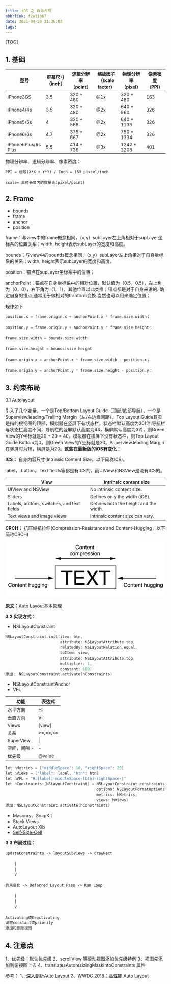 ```yaml
---
title: iOS 之 自动布局
abbrlink: f2a11b67
date: 2021-04-20 21:36:02
tags:
---
```



[TOC]

## 1. 基础

| 型号                | 屏幕尺寸（inch） | 逻辑分辨率（point） | 缩放因子（scale factor） | 物理分辨率（pixel） | 像素密度（PPI） |
| ------------------- | ---------------- | ------------------- | ------------------------ | ------------------- | --------------- |
| iPhone3GS           | 3.5              | 320 * 480           | @1x                      | 320 * 480           | 163             |
| iPhone4/4s          | 3.5              | 320 * 480           | @2x                      | 640 * 960           | 326             |
| iPhone5/5s          | 4                | 320 * 568           | @2x                      | 640 * 1136          | 326             |
| iPhone6/6s          | 4.7              | 375 * 667           | @2x                      | 750 * 1334          | 326             |
| iPhone6Plus/6s Plus | 5.5              | 414 * 736           | @3x                      | 1242 * 2208         | 401             |

物理分辨率、逻辑分辨率、像素密度：

```latex
PPI = 根号(X*X + Y*Y) / Inch = 163 pixcel/inch
    
scale= 单位长度内的数量比(pixel/point)
```

## 2. Frame

* bounds
* frame
* anchor
* position

frame：与view中的frame概念相同，（x,y）subLayer左上角相对于supLayer坐标系的位置关系；width, height表示subLayer的宽度和高度。

bounds：与view中的bounds概念相同，（x,y）subLayer左上角相对于自身坐标系的关系；width, height表示subLayer的宽度和高度。

position：锚点在supLayer坐标系中的位置；

anchorPoint：锚点在自身坐标系中的相对位置，默认值为（0.5，0.5），左上角为（0，0），右下角为（1，1），其他位置以此类推；锚点都是对于自身来讲的. 确定自身的锚点,通常用于做相对的tranform变换.当然也可以用来确定位置；

规律如下

```objective-c
position.x = frame.origin.x + anchorPoint.x * frame.size.width；      

position.y = frame.origin.y + anchorPoint.y * frame.size.height；

frame.size.width = bounds.size.width

frame.size.height = bounds.size.height

frame.origin.x = anchorPoint.x * frame.size.width - position.x；

frame.origin.y = anchorPoint.y * frame.size.height - position.y；
```

## 3. 约束布局

3.1 Autolayout

引入了几个变量，一个是Top/Bottom Layout Guide（顶部/底部导航），一个是Superview.leading/Trailing Margin（左/右边缘间距）。Top Layout Guide其实是指的根视图的顶部，模拟器在竖屏下有状态栏，状态栏默认高度为20(注:导航栏与状态栏高度不同，导航栏的竖屏默认高度为44，横屏默认高度为32)，则Green View的Y坐标就是20 + 20 = 40。模拟器在横屏下没有状态栏，则Top Layout Guide.Bottom为0，则Green View的Y坐标就是20。Superview.leading Margin在竖屏时为16，横屏是为20。**这些在最新版的iOS有变化！**

**ICS：** 自身内容尺寸(Intrinsic Content Size，以下简称ICS)。

label， button， text fields等都是有ICS的，而UIView和NSView是没有ICS的。

 | View                                       | Intrinsic content size                 |
 | ------------------------------------------ | -------------------------------------- |
 | UIView and NSView                          | No intrinsic content size.             |
 | Sliders                                    | Defines only the width (iOS).          |
 | Labels, buttons, switches, and text fields | Defines both the height and the width. |
 | Text views and image views                 | Intrinsic content size can vary.       |

**CRCH：** 抗压缩抗拉伸(Compression-Resistance and Content-Hugging，以下简称CRCH)

![autolayout_hugging](../Resources/autolayout_hugging.png)

**原文：**[Auto Layout基本原理](https://www.jianshu.com/p/c6541ff0bdaf)

**3.2 实现方式：**

* NSLayoutConstraint

```objective-c
NSLayoutConstraint.init(item: btn,
                        attribute: NSLayoutAttribute.top,
                        relatedBy: NSLayoutRelation.equal,
                        toItem: view,
                        attribute: NSLayoutAttribute.top,
                        multiplier: 1,
                        constant: 180)
添加： NSLayoutConstraint.activate(hConstraints)
```

* NSLayoutConstraintAnchor
* VFL

| 功能         | 表达式   |
| ------------ | -------- |
| 水平方向     | H:       |
| 垂直方向     | V:       |
| Views        | [view]   |
| 关系         | >=,==,<= |
| SuperView    | \|       |
| 空间，间隙 - | -        |
| 优先级       | @value   |

```objective-c
let hMetrics = ["middleSpace": 10, "rightSpace": 20]
let hViews = ["label": label, "btn": btn]
let hVFL = "H:[label]-middleSpace-[btn]-rightSpace-|"
let hConstraints:[NSLayoutConstraint] = NSLayoutConstraint.constraints(withVisualFormat: hVFL,
                                        options: NSLayoutFormatOptions.directionLeadingToTrailing,
                                        metrics: hMetrics,
                                        views: hViews)
添加：NSLayoutConstraint.activate(hConstraints)
```

* Masonry、SnapKit
* Stack Views
* AutoLayout Xib
* [Self-Size-Cell](https://www.appcoda.com/self-sizing-cells/)

**3.3 布局过程：**

```txt
updateConstraints -> layoutSubViews -> drawRect

    |
    |
    V

约束变化 -> Deferred Layout Pass -> Run Loop

    |
    |
    V

Activating或Deactivating
设置constant或priority
添加和删除视图
```

## 4. 注意点

1、优先级：默认优先级
2、scrollView 等滚动视图添加优先级特例
3、视图先添加到俯视图上去
4、translatesAutoresizingMaskIntoConstraints 属性

参考：
1、[深入剖析Auto Layout](https://www.jianshu.com/p/d060bef3d620)
2、[WWDC 2018：高性能 Auto Layout](https://juejin.cn/post/6844903619360194568)

